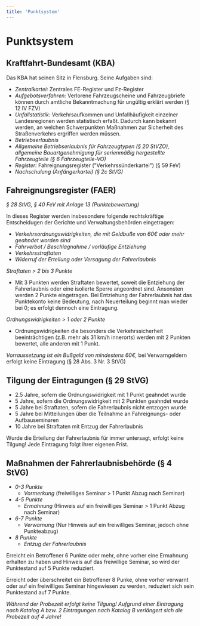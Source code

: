```yaml
---
title: 'Punktsystem'
---
```


<infoBox>

# Punktsystem

</infoBox>

<newSection title="Kraftfahrt-Bundesamt (KBA)">

## Kraftfahrt-Bundesamt (KBA)

Das KBA hat seinen Sitz in Flensburg. Seine Aufgaben sind:

- *Zentralkartei:* Zentrales FE-Register und Fz-Register
- *Aufgebotsverfahren:* Verlorene Fahrzeugscheine und Fahrzeugbriefe können durch amtliche Bekanntmachung für ungültig erklärt werden (§ 12 IV FZV)
- *Unfallstatistik:* Verkehrsaufkommen und Unfallhäufigkeit einzelner Landesregionen werden statistisch erfaßt. Dadurch kann bekannt werden, an welchen Schwerpunkten Maßnahmen zur Sicherheit des Straßenverkehrs ergriffen werden müssen.
- *Betriebserlaubnis*
- *Allgemeine Betriebserlaubnis für Fahrzeugtypen (§ 20 StVZO), allgemeine Bauartgenehmigung für serienmäßig hergestellte Fahrzeugteile (§ 6 Fahrzeugteile-VO)*
- *Register:* Fahreignungsregister ("Verkehrssünderkartei") (§ 59 FeV)
- *Nachschulung (Anfängerkartei) (§ 2c StVG)*


</newSection>

<newSection title="Fahreignungsregister (FAER)">

## Fahreignungsregister (FAER)

*§ 28 StVG, § 40 FeV mit Anlage 13 (Punktebewertung)*

In dieses Register werden insbesondere folgende rechtskräftige Entscheidugen der Gerichte und Verwaltungsbehörden eingetragen:

- *Verkehrsordnungswidrigkeiten, die mit Geldbuße von 60€ oder mehr geahndet worden sind*
- *Fahrverbot / Beschlagnahme / vorläufige Entziehung*
- *Verkehrsstraftaten*
- *Widerruf der Erteilung oder Versagung der Fahrerlaubnis*

*Straftaten > 2 bis 3 Punkte*
- Mit 3 Punkten werden Straftaten bewertet, soweit die Entziehung der Fahrerlaubnis oder eine isolierte Sperre angeordnet sind. Ansonsten werden 2 Punkte eingetragen. Bei Entziehung der Fahrerlaubnis hat das Punktekonto keine Bedeutung, nach Neuerteilung beginnt man wieder bei 0; es erfolgt dennoch eine Eintragung.

*Ordnungswidrigkeiten > 1 oder 2 Punkte*
- Ordnungswidrigkeiten die besonders die Verkehrssicherheit beeinträchtigen (z.B. mehr als 31 km/h innerorts) werden mit 2 Punkten bewertet, alle anderen mit 1 Punkt.

*Vorraussetzung ist ein Bußgeld von mindestens 60€,* bei Verwarngeldern erfolgt keine Eintragung (§ 28 Abs. 3 Nr. 3 StVG)

</newSection>

<newSection title="Tilgung der Eintragungen">

## Tilgung der Eintragungen (§ 29 StVG)

- 2.5 Jahre, sofern die Ordnungswidrigkeit mit 1 Punkt geahndet wurde
- 5 Jahre, sofern die Ordnungswidrigkeit mit 2 Punkten geahndet wurde
- 5 Jahre bei Straftaten, sofern die Fahrerlaubnis nicht entzogen wurde
- 5 Jahre bei Mitteilungen über die Teilnahme an Fahreignungs- oder Aufbauseminaren
- 10 Jahre bei Straftaten mit Entzug der Fahrerlaubnis

Wurde die Erteilung der Fahrerlaubnis für immer untersagt, erfolgt keine Tilgung! Jede Eintragung folgt ihrer eigenen Frist.

</newSection>

<newSection title="Maßnahmen der Fahrerlaubnisbehörde (§ 4 StVG)" addClass="law">

## Maßnahmen der Fahrerlaubnisbehörde (§ 4 StVG)

- *0-3 Punkte*
	- *Vormerkung* (freiwilliges Seminar > 1 Punkt Abzug nach Seminar)
- *4-5 Punkte*
	- *Ermahnung* (Hinweis auf ein freiwilliges Seminar > 1 Punkt Abzug nach Seminar)
- *6-7 Punkte*
	- *Verwarnung* (Nur Hinweis auf ein freiwilliges Seminar, jedoch ohne Punkteabzug)
- *8 Punkte*
	- *Entzug der Fahrerlaubnis*

Erreicht ein Betroffener 6 Punkte oder mehr, ohne vorher eine Ermahnung erhalten zu haben und Hinweis auf das freiwillige Seminar, so wird der Punktestand auf 5 Punkte reduziert.

Erreicht oder überschreitet ein Betroffener 8 Punke, ohne vorher verwarnt oder auf ein freiwilliges Seminar hingewiesen zu werden, reduziert sich sein Punktestand auf 7 Punkte.

*Während der Probezeit erfolgt keine Tilgung! Aufgrund einer Eintragung nach Katalog A bzw. 2 Eintragungen nach Katalog B verlängert sich die Probezeit auf 4 Jahre!*

</newSection>

